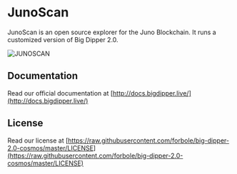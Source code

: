 # JunoScan

JunoScan is an open source explorer for the Juno Blockchain. It runs a customized version of Big Dipper 2.0.

![JUNOSCAN ](https://user-images.githubusercontent.com/79812965/132004693-23775657-8695-464a-8ac8-cb62e3f619f1.png)





## Documentation
Read our official documentation at [http://docs.bigdipper.live/](http://docs.bigdipper.live/)

## License
Read our license at [https://raw.githubusercontent.com/forbole/big-dipper-2.0-cosmos/master/LICENSE](https://raw.githubusercontent.com/forbole/big-dipper-2.0-cosmos/master/LICENSE)

